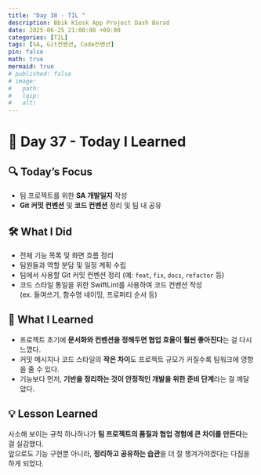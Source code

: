 ```yaml
---
title: "Day 38 - TIL "
description: Bbik Kiosk App Project Dash Borad
date: 2025-06-25 21:00:00 +09:00
categories: [TIL]
tags: [SA, Git컨벤션, Code컨벤션]
pin: false
math: true
mermaid: true
# published: false
# image:
#   path:
#   lqip: 
#   alt: 
---
```

 
# 📘 Day 37 - Today I Learned

## 🔍 Today’s Focus

- 팀 프로젝트를 위한 **SA 개발일지** 작성  
- **Git 커밋 컨벤션** 및 **코드 컨벤션** 정리 및 팀 내 공유

## 🛠️ What I Did

- 전체 기능 목록 및 화면 흐름 정리
- 팀원들과 역할 분담 및 일정 계획 수립
- 팀에서 사용할 Git 커밋 컨벤션 정리 (예: `feat`, `fix`, `docs`, `refactor` 등)
- 코드 스타일 통일을 위한 SwiftLint를 사용하여 코드 컨벤션 작성  
  (ex. 들여쓰기, 함수명 네이밍, 프로퍼티 순서 등)

## 📝 What I Learned

- 프로젝트 초기에 **문서화와 컨벤션을 정해두면 협업 효율이 훨씬 좋아진다**는 걸 다시 느꼈다.
- 커밋 메시지나 코드 스타일의 **작은 차이**도 프로젝트 규모가 커질수록 팀워크에 영향을 줄 수 있다.
- 기능보다 먼저, **기반을 정리하는 것이 안정적인 개발을 위한 준비 단계**라는 걸 깨달았다.

## 💡 Lesson Learned

사소해 보이는 규칙 하나하나가 **팀 프로젝트의 품질과 협업 경험에 큰 차이를 만든다**는 걸 실감했다.  
앞으로도 기능 구현뿐 아니라, **정리하고 공유하는 습관**을 더 잘 챙겨가야겠다는 다짐을 하게 되었다.

